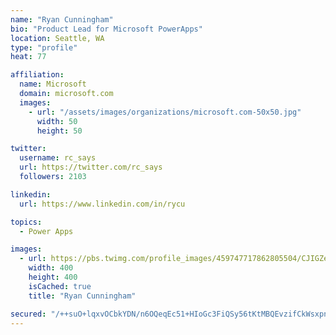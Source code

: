 ```yaml
---
name: "Ryan Cunningham"
bio: "Product Lead for Microsoft PowerApps"
location: Seattle, WA
type: "profile"
heat: 77

affiliation:
  name: Microsoft
  domain: microsoft.com
  images:
    - url: "/assets/images/organizations/microsoft.com-50x50.jpg"
      width: 50
      height: 50

twitter:
  username: rc_says
  url: https://twitter.com/rc_says
  followers: 2103

linkedin:
  url: https://www.linkedin.com/in/rycu

topics:
  - Power Apps

images:
  - url: https://pbs.twimg.com/profile_images/459747717862805504/CJIGZejd_400x400.png
    width: 400
    height: 400
    isCached: true
    title: "Ryan Cunningham"

secured: "/++suO+lqxvOCbkYDN/n6OQeqEc51+HIoGc3FiQSy56tKtMBQEvzifCkWsxpnZtgBwrFWT/xUCKjaR1TqlD4rUV2u3o0bRZp4XhLwFdKRToQuBQ8fmslr+q9xslZAsNy2P9jSpYNWbIvIqylHbLp/ZeDYtPb0+GAjfuJe6Q9S68N9C6o9aMB3t7o6b9FsK9TjfnwT0exb96m1aDJjY189k4VUROFkzofQexC7DJM7DtE0Bg2tMZY+IA4tANfTIdEqTPziub9X4l5x0p1d+q2eFZApAe3p8uiOVOxNlb671r3Me4NBL99Pzn7HWNDhYoBvxT4zSlaRrG7k4FtpKF2KoZgIhFMWHILIRP2lqsuMnfu0XXLwgYUUgicgTHW4wS1y8SnvU5XFbkXTwyZyhlnQehpW5ztFCL7jjClqyWv78g=;V3BzRbo2RNzm+Ckdr/h5Ww=="
---
```


